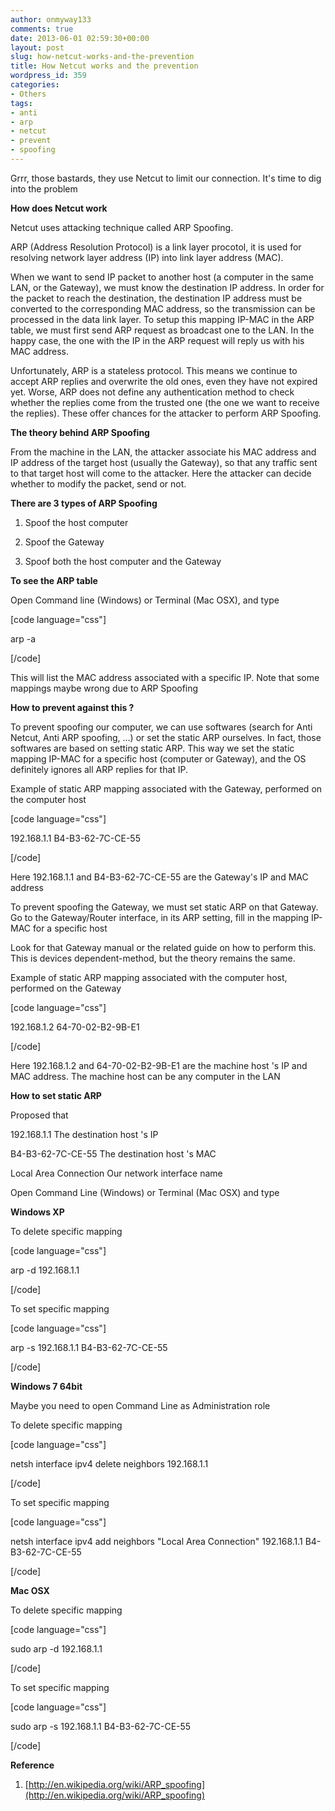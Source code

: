 ```yaml
---
author: onmyway133
comments: true
date: 2013-06-01 02:59:30+00:00
layout: post
slug: how-netcut-works-and-the-prevention
title: How Netcut works and the prevention
wordpress_id: 359
categories:
- Others
tags:
- anti
- arp
- netcut
- prevent
- spoofing
---
```


Grrr, those bastards, they use Netcut to limit our connection. It's time to dig into the problem




**How does Netcut work**  

Netcut uses attacking technique called ARP Spoofing.




ARP (Address Resolution Protocol) is a link layer procotol, it is used for resolving network layer address (IP) into link layer address (MAC).  

When we want to send IP packet to another host (a computer in the same LAN, or the Gateway), we must know the destination IP address. In order for the packet to reach the destination, the destination IP address must be converted to the corresponding MAC address, so the transmission can be processed in the data link layer. To setup this mapping IP-MAC in the ARP table, we must first send ARP request as broadcast one to the LAN. In the happy case, the one with the IP in the ARP request will reply us with his MAC address.




Unfortunately, ARP is a stateless protocol. This means we continue to accept ARP replies and overwrite the old ones, even they have not expired yet. Worse, ARP does not define any authentication method to check whether the replies come from the trusted one (the one we want to receive the replies). These offer chances for the attacker to perform ARP Spoofing.




**The theory behind ARP Spoofing**  

From the machine in the LAN, the attacker associate his MAC address and IP address of the target host (usually the Gateway), so that any traffic sent to that target host will come to the attacker. Here the attacker can decide whether to modify the packet, send or not.




**There are 3 types of ARP Spoofing**  

1. Spoof the host computer  

2. Spoof the Gateway  

3. Spoof both the host computer and the Gateway




**To see the ARP table**  

Open Command line (Windows) or Terminal (Mac OSX), and type




[code language="css"]  

arp -a  

[/code]




This will list the MAC address associated with a specific IP. Note that some mappings maybe wrong due to ARP Spoofing




**How to prevent against this ?**  

To prevent spoofing our computer, we can use softwares (search for Anti Netcut, Anti ARP spoofing, ...) or set the static ARP ourselves. In fact, those softwares are based on setting static ARP. This way we set the static mapping IP-MAC for a specific host (computer or Gateway), and the OS definitely ignores all ARP replies for that IP.




Example of static ARP mapping associated with the Gateway, performed on the computer host




[code language="css"]  

192.168.1.1 B4-B3-62-7C-CE-55  

[/code]




Here 192.168.1.1 and B4-B3-62-7C-CE-55 are the Gateway's IP and MAC address




To prevent spoofing the Gateway, we must set static ARP on that Gateway. Go to the Gateway/Router interface, in its ARP setting, fill in the mapping IP-MAC for a specific host  

Look for that Gateway manual or the related guide on how to perform this. This is devices dependent-method, but the theory remains the same.




Example of static ARP mapping associated with the computer host, performed on the Gateway




[code language="css"]  

192.168.1.2 64-70-02-B2-9B-E1  

[/code]




Here 192.168.1.2 and 64-70-02-B2-9B-E1 are the machine host 's IP and MAC address. The machine host can be any computer in the LAN




**How to set static ARP**  

Proposed that  

192.168.1.1 The destination host 's IP  

B4-B3-62-7C-CE-55 The destination host 's MAC  

Local Area Connection Our network interface name




Open Command Line (Windows) or Terminal (Mac OSX) and type




**Windows XP**  

To delete specific mapping




[code language="css"]  

arp -d 192.168.1.1  

[/code]




To set specific mapping




[code language="css"]  

arp -s 192.168.1.1 B4-B3-62-7C-CE-55  

[/code]




**Windows 7 64bit**  

Maybe you need to open Command Line as Administration role  

To delete specific mapping




[code language="css"]  

netsh interface ipv4 delete neighbors 192.168.1.1  

[/code]




To set specific mapping




[code language="css"]  

netsh interface ipv4 add neighbors "Local Area Connection" 192.168.1.1 B4-B3-62-7C-CE-55  

[/code]




**Mac OSX**  

To delete specific mapping




[code language="css"]  

sudo arp -d 192.168.1.1  

[/code]




To set specific mapping




[code language="css"]  

sudo arp -s 192.168.1.1 B4-B3-62-7C-CE-55  

[/code]




**Reference**  

1. [http://en.wikipedia.org/wiki/ARP_spoofing](http://en.wikipedia.org/wiki/ARP_spoofing)
